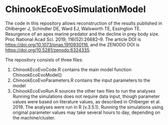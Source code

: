 # ChinookEcoEvoSimulationModel
The code in this repository allows reconstruction of the results published in Ohlberger J, Schindler DE, Ward EJ, Walsworth TE, Essington TE. Resurgence of an apex marine predator and the decline in prey body size. Proc National Acad Sci. 2019; 116(52):26682–9. The article DOI is https://doi.org/10.1073/pnas.1910930116, and the  ZENODO DOI is https://doi.org/10.5281/zenodo.6324335.

The repository consists of three files: 
1. ChinookEcoEvoCode.R contains the main model function ChinookEcoEvoModel()
2. ChinookEcoEvoParameters.R contains the input parameters to the model
3. ChinookEcoEvoRun.R sources the other two files to run the analyses
Running the simulations does not require data input, though parameter values were based on literature values, as described in Ohlberger et al. 2019. The analyses were run in R (v.3.5.1). Running the simulations using  original parameter values may take several hours to day, depending on the machine/cluster.

